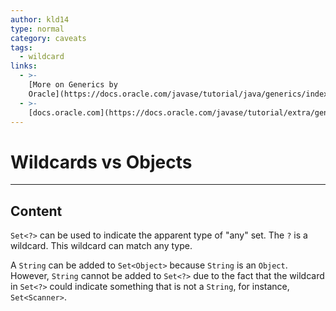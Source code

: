 ```yaml
---
author: kld14
type: normal
category: caveats
tags:
  - wildcard
links:
  - >-
    [More on Generics by
    Oracle](https://docs.oracle.com/javase/tutorial/java/generics/index.html){website}
  - >-
    [docs.oracle.com](https://docs.oracle.com/javase/tutorial/extra/generics/morefun.html){website}
---
```


# Wildcards vs Objects


---

## Content

`Set<?>` can be used to indicate the apparent type of "any" set. The `?` is a wildcard. This wildcard can match any type.

A `String` can be added to `Set<Object>` because `String` is an `Object`. However, `String` cannot be added to `Set<?>` due to the fact that the wildcard in `Set<?>` could indicate something that is not a `String`, for instance, `Set<Scanner>`.
